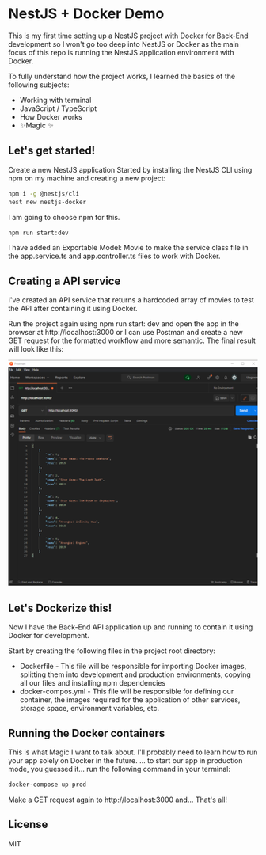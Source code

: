# NestJS + Docker Demo

This is my first time setting up a NestJS project with Docker for Back-End development so I won't go too deep into NestJS or Docker as the main focus of this repo is running the NestJS application environment with Docker.

To fully understand how the project works, I learned the basics of the following subjects:
- Working with terminal
- JavaScript / TypeScript
- How Docker works
- ✨Magic ✨

## Let's get started!

Create a new NestJS application
Started by installing the NestJS CLI using npm on my machine and creating a new project:

```sh
npm i -g @nestjs/cli
nest new nestjs-docker
```
I am going to choose npm for this.

```sh
npm run start:dev
```
I have added an Exportable Model: Movie to make the service class file in the app.service.ts and app.controller.ts files to work with Docker.

## Creating a API service

I've created an API service that returns a hardcoded array of movies to test the API after containing it using Docker.

Run the project again using npm run start: dev and open the app in the browser at http://localhost:3000 or I can use Postman and create a new GET request for the formatted workflow and more semantic.
The final result will look like this:

![image text](demo-readme.png)

##  Let's Dockerize this!
Now I have the Back-End API application up and running to contain it using Docker for development.

Start by creating the following files in the project root directory:

- Dockerfile - This file will be responsible for importing Docker images, splitting them into development and production environments, copying all our files and installing npm dependencies
- docker-compos.yml - This file will be responsible for defining our container, the images required for the application of other services, storage space, environment variables, etc.

##  Running the Docker containers
This is what Magic I want to talk about. I'll probably need to learn how to run your app solely on Docker in the future.
... to start our app in production mode, you guessed it... run the following command in your terminal:
```sh
docker-compose up prod
```
Make a GET request again to http://localhost:3000 and...
That's all!

## License

MIT
